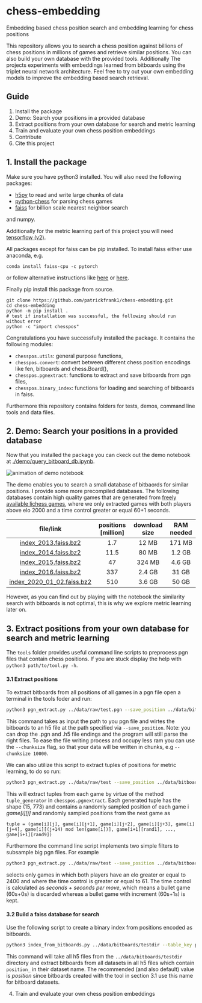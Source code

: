 # chess-embedding
Embedding based chess position search and embedding learning for chess positions

This repository allows you to search a chess position against billions of chess positions in millions of games and retrieve similar positions. You can also build your own database with the provided tools. Additionally The projects experiments with embeddings learned from bitboards using the triplet neural network architecture. Feel free to try out your own embedding models to improve the embedding based search retrieval.

## Guide

1. Install the package
2. Demo: Search your positions in a provided database
3. Extract positions from your own database for search and metric learning
4. Train and evaluate your own chess position embeddings
5. Contribute
6. Cite this project

## 1. Install the package

Make sure you have python3 installed. You will also need the following packages:
- [h5py](https://github.com/h5py/h5py) to read and write large chunks of data
- [python-chess](https://github.com/niklasf/python-chess) for parsing chess games
- [faiss](https://github.com/facebookresearch/faiss) for billion scale nearest neighbor search

and numpy.

Additionally for the metric learning part of this project you will need [tensorflow (v2)](https://www.tensorflow.org/).

All packages except for faiss can be pip installed. To install faiss either use anaconda, e.g.

```conda install faiss-cpu -c pytorch```

or follow alternative instructions like [here](https://gist.github.com/korakot/d0a49d7280bd3fb856ae6517bfe8da7a) or [here](https://stackoverflow.com/questions/47967252/installing-faiss-on-google-colaboratory).

Finally pip install this package from source.
```
git clone https://github.com/patrickfrank1/chess-embedding.git
cd chess-embedding
python -m pip install .
# test if installation was successful, the following should run without error
python -c "import chesspos"
```
Congratulations you have successfully installed the package. It contains the following modules:
- `chesspos.utils`: general purpose functions,
- `chesspos.convert`: convert between different chess position encodings like fen, bitboards and chess.Board(),
- `chesspos.pgnextract`: functions to extract and save bitboards from pgn files,
- `chesspos.binary_index`: functions for loading and searching of bitboards in faiss.

Furthermore this repository contains folders for tests, demos, command line tools and data files.

## 2. Demo: Search your positions in a provided database

Now that you installed the package you can ckeck out the demo notebook at [./demo/query_bitboard_db.ipynb](./demo/query_bitboard_db.ipynb).

![animation of demo notebook](https://github.com/patrickfrank1/chess-embedding/demo/gif/animation.gif)

The demo enables you to search a small database of bitbaords for similar positions. I provide some more precompiled databases. The following databases contain high quality games that are generated from [freely available lichess games](https://database.lichess.org/), where we only extracted games with both players above elo 2000 and a time control greater or equal 60+1 seconds.

|          file/link              | positions [million] | download size | RAM needed |
|:-------------------------------:|:-------------------:|:-------------:|:----------:|
| [index_2013.faiss.bz2][1]       |                 1.7 |         12 MB |     171 MB |
| [index_2014.faiss.bz2][2]       |                11.5 |         80 MB |     1.2 GB |
| [index_2015.faiss.bz2][3]       |                  47 |        324 MB |     4.6 GB |
| [index_2016.faiss.bz2][4]       |                 337 |        2.4 GB |      31 GB |
| [index_2020_01_02.faiss.bz2][5] |                 510 |        3.6 GB |      50 GB |

[1]:https://drive.google.com/open?id=1MQKJ6KSmYRyPbIP1ldsNBo-0dGhi-CpQ
[2]:https://drive.google.com/open?id=1eehvnDIbhP4HD6XEH-YeyVJMVX-vRkXc
[3]:https://drive.google.com/open?id=1_abWaGWzkpGd02CYokhWwGlDEEBdCOZl
[4]:https://drive.google.com/open?id=126NbR0EIVzoIU5xd_6eIYPIFz0XrcwEq
[5]:https://drive.google.com/open?id=1u3R5t5jC3I5FFAxywZQ0K4_QZPQLL8cy

However, as you can find out by playing with the notebook the similarity search with bitboards is not optimal, this is why we explore metric learning later on.

## 3. Extract positions from your own database for search and metric learning

The `tools` folder provides useful command line scripts to preprocess pgn files that contain chess positions. If you are stuck display the help with `python3 path/to/tool.py -h`.

#### 3.1 Extract positions

To extract bitboards from all positions of all games in a pgn file open a terminal in the tools foder and run:
```bash
python3 pgn_extract.py ../data/raw/test.pgn --save_position ../data/bitboards/test-bb1.h5
```

This command takes as input the path to you pgn file and wirtes the bitboards to an h5 file at the path specified via `--save_position`. Note: you can drop the .pgn and .h5 file endings and the program will still parse the right files. To ease the file writing process and occupy less ram you can use the `--chunksize` flag, so that your data will be written in chunks, e.g `--chunksize 10000`.

We can also utilize this script to extract tuples of positions for metric learning, to do so run:
```bash
python3 pgn_extract.py ../data/raw/test --save_position ../data/bitboards/test-bb1 --tuples True --save_tuples ../data/train_small/test2-tuples-strong
```
This will extract tuples from each game by virtue of the method `tuple_generator` in `chesspos.pgnextract`. Each generated tuple has the shape (15, 773) and contains a randomly sampled position of each game i *game[i][j]* and randomly sampled positions from the next game as
```
tuple = (game[i][j], game[i][j+1], game[i][j+2], game[i][j+3], game[i][j+4], game[i][(j+14) mod len(game[i])], game[i+1][rand1], ..., game[i+1][rand9])
```

Furthermore the command line script implements two simple filters to subsample  big pgn files. For example
```bash
python3 pgn_extract.py ../data/raw/test --save_position ../data/bitboards/test-bb2 --chunksize 10000 --tuples True --save_tuples ../data/train_small/test2-tuples-strong --filter elo_min=2400 --filter time_min=61
```
selects only games in which both players have an elo greater or equal to 2400 and where the time control is greater or equal to 61. The time control is calculated as *seconds + seconds per move*, which means a bullet game (60s+0s) is discarded whereas a bullet game with increment (60s+1s) is kept.

#### 3.2 Build a faiss database for search

Use the following script to create a binary index from positions encoded as bitboards.

```bash
python3 index_from_bitboards.py ../data/bitboards/testdir --table_key position_ --save_path ../data/test_index2
```
This command will take all h5 files from the `../data/bitboards/testdir` directory and extract bitboards from all datasets in all h5 files which contain `position_` in their dataset name. The recommended (and also default) value is *position* since bitboards created with the tool in section 3.1 use this name for bitboard datasets.

4. Train and evaluate your own chess position embeddings
